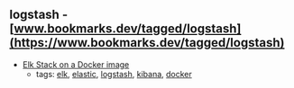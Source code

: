 logstash - [www.bookmarks.dev/tagged/logstash](https://www.bookmarks.dev/tagged/logstash)
---
* [Elk Stack on a Docker image](https://elk-docker.readthedocs.io/#about)
    * tags: [elk](../tagged/elk.md), [elastic](../tagged/elastic.md), [logstash](../tagged/logstash.md), [kibana](../tagged/kibana.md), [docker](../tagged/docker.md)
